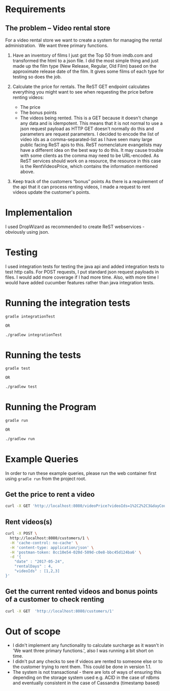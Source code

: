 # Requirements

## The problem – Video rental store
For a video rental store we want to create a system for managing the rental
administration. ​ We want three primary functions.

1. Have an inventory of films
   I just got the Top 50 from imdb.com and transformed the html to a json file.
   I did the most simple thing and just made up the film type (New Release, Regular, Old Film)
   based on the approximate release date of the film.  It gives some films of each type
   for testing so does the job.

2. Calculate the price for rentals.
   The ReST GET endpoint calculates everything you might want to see when
   requesting the price before renting videos:
   - The price
   - The bonus points
   - The videos being rented.
   This is a GET because it doesn't change any data and is idempotent.  This means that it
   is not normal to use a json request payload as HTTP GET doesn't normally do
   this and parameters are request parameters.  I decided to encode the list
   of video ids as a comma-separated-list as I have seen many large public facing ReST
   apis to this.  ReST nomenclature evangelists may have a different idea
   on the best way to do this.  It may cause trouble with some clients
   as the comma may need to be URL-encoded.
   As ReST services should work on a resource, the resource in this case
   is the RentVideosPrice, which contains the information mentioned above.

3. Keep track of the customers “bonus” points
   As there is a requirement of the api that it can process renting videos,
   I made a request to rent videos update the customer's points.


# Implementalion
I used DropWizard as recommended to create ReST webservices - obviously using json.

# Testing
I used integration tests for testing the java api and added integration tests
to test http calls.  For POST requests, I put standard json request payloads
in files.  I would add more coverage if I had more time.  Also, with more
time I would have added cucumber features rather than java integration
tests.

# Running the integration tests

```bash
gradle integrationTest

OR

./gradlew integrationTest
```


# Running the tests

```bash
gradle test

OR

./gradlew test
```

# Running the Program

```bash
gradle run

OR

./gradlew run
```

# Example Queries

In order to run these example queries, please run the web container first
using `gradle run` from the project root.

## Get the price to rent a video
```bash
curl -X GET 'http://localhost:8080/videoPrice?videoIds=1%2C2%2C3&dayCount=4'
```

## Rent videos(s)
```bash
curl -X POST \
  http://localhost:8080/customers/1 \
  -H 'cache-control: no-cache' \
  -H 'content-type: application/json' \
  -H 'postman-token: 8cc10e54-020d-509d-c0e8-bbc45d124ba6' \
  -d '{
    "date" : "2017-05-24",
    "rentalDays" : 4,
    "videoIds" : [1,2,3]
}'
```


## Get the current rented videos and bonus points of a customer to check renting
```bash
curl -X GET  'http://localhost:8080/customers/1'
```

# Out of scope
- I didn't implement any functionality to calculate surcharge as it wasn't in
 'We want three primary functions.', also I was running a bit short on
 time.
- I didn't put any checks to see if videos are rented to someone else or to
  the customer trying to rent them.  This could be done in version 1.1.
- The system is not transactional - there are lots of ways of ensuring this
  depending on the storage system used e.g. ACID in the case of rdbms
  and eventually consistent in the case of Cassandra (timestamp based)